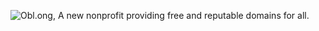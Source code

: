 ![Obl.ong, A new nonprofit providing free and reputable domains for all.](https://user-images.githubusercontent.com/19589006/204172723-af317d2b-da32-406b-8d39-9276429ff7e9.png)

